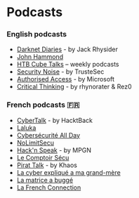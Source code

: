 # Podcasts 

### English podcasts
- [Darknet Diaries](https://darknetdiaries.com/) - by Jack Rhysider
- [John Hammond](https://www.youtube.com/@_JohnHammond/podcasts) 
- [HTB Cube Talks](https://creators.spotify.com/pod/profile/hack-the-box-cube-talks/) – weekly podcasts
- [Security Noise](https://www.trustedsec.com/resources?sections=podcasts) - by TrusteSec
- [Authorised Access](https://open.spotify.com/show/09w497cR0nhpp6evVY2SWg) - by Microsoft
- [Critical Thinking](https://www.criticalthinkingpodcast.io/) - by rhynorater & Rez0

### French podcasts 🇫🇷 
- [CyberTalk](https://www.youtube.com/@HacktBack/podcasts) - by HacktBack
- [Laluka](https://www.youtube.com/@TheLaluka/playlists)
- [Cybersécurité All Day](https://cybersecuriteallday.fr/)
- [NoLimitSecu](https://www.nolimitsecu.fr/)
- [Hack'n Speak](https://podcasts-francais.fr/podcast/hack-n-speak) - by MPGN
- [Le Comptoir Sécu](https://www.comptoirsecu.fr/podcast/)
- [Pirat Talk](https://open.spotify.com/show/3rV9UdSPUzN1yny8kdGnZ6) - by Khaos
- [La cyber expliqué a ma grand-mère](https://podcast.ausha.co/la-cyber-securite-expliquee-a-ma-grand-mere)
- [La matrice a buggé](https://open.spotify.com/show/1xmQZcspaJFdaqq56Y90aY)
- [La French Connection](https://securite.fm/)
